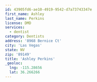 ```yaml
---
id: 43905fd6-ae10-4919-9542-d7a73743347e
first_name: Ashley
last_name: Perkins
license: DMD
services:
  - dentist
category: Dentists
address: '8968 Bernice Ct'
city: 'Las Vegas'
state: NV
zip: '89149'
title: 'Ashley Perkins'
_geoloc:
  lng: -115.28656
  lat: 36.266266
---
```

